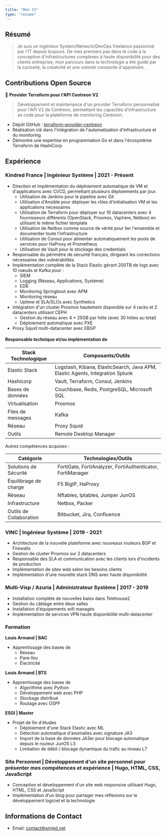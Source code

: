 ```yaml
---
title: "Mon CV"
type: "resume"
---
```


## Résumé

> Je suis un ingénieur System/Network/DevOps freelance passionné par l'IT depuis toujours. De mes premiers pas dans le code à la conception d'infrastructures complexes à haute disponibilité pour des clients entreprise, mon parcours dans la technologie a été guidé par la curiosité, la créativité et une volonté constante d'apprendre.

## Contributions Open Source

🌟 **Provider Terraform pour l'API Centreon V2**
> Développement et maintenance d'un provider Terraform personnalisé pour l'API V2 de Centreon, permettant les capacités d'infrastructure as code pour la plateforme de monitoring Centreon.
- Dépôt GitHub : [terraform-provider-centreon](https://github.com/Sabrimjd/terraform-provider-centreon/)
- Réalisation clé dans l'intégration de l'automatisation d'infrastructure et du monitoring
- Démontre une expertise en programmation Go et dans l'écosystème Terraform de HashiCorp

## Expérience

### Kindred France | Ingénieur Système | 2021 - Présent

*   Direction et implémentation du déploiement automatique de VM et d'applications avec CI/CD, permettant plusieurs déploiements par jour.
    *   Utilisation de Jenkins pour le pipeline avec Git
    *   Utilisation d'Ansible pour déployer les rôles d'initialisation VM et les applications nécessaires
    *   Utilisation de Terraform pour déployer sur 10 datacenters avec 4 fournisseurs différents (OpenStack, Proxmox, Vsphere, Netbox) en utilisant le même fichier template
    *   Utilisation de Netbox comme source de vérité pour lier l'ensemble et documenter toute l'infrastructure
    *   Utilisation de Consul pour alimenter automatiquement les pools de services pour HaProxy et Prometheus
    *   Utilisation de Vault pour le stockage des credentials
*   Responsable du périmètre de sécurité français, dirigeant les corrections nécessaires des vulnérabilités
*   Implémentation complète de la Stack Elastic gérant 200TB de logs avec 10 nœuds et Kafka pour :
    *   SIEM
    *   Logging (Réseau, Applications, Système)
    *   EDR
    *   Monitoring Springboot avec APM
    *   Monitoring réseau
    *   Uptime et SLA/SLOs avec Synthetics
*   Intégration d'un cluster Proxmox hautement disponible sur 4 racks et 2 datacenters utilisant CEPH
    *   Gestion du réseau avec 4 * 25GB par hôte (avec 30 hôtes au total)
    *   Déploiement automatique avec PXE
*   Proxy Squid multi-datacenter avec EBGP

#### Responsable technique et/ou implémentation de

| Stack Technologique | Composants/Outils |
|-----------------|------------------|
| Elastic Stack | Logstash, Kibana, ElasticSearch, Java APM, Elastic Agents, Intégration Splunk |
| Hashicorp | Vault, Terraform, Consul, Jenkins |
| Bases de données | Couchbase, Redis, PostgreSQL, Microsoft SQL |
| Virtualisation | Proxmox |
| Files de messages | Kafka |
| Réseau | Proxy Squid |
| Outils | Remote Desktop Manager |

Autres compétences acquises :

| Catégorie | Technologies/Outils |
|----------|-------------------|
| Solutions de Sécurité | FortiGate, FortiAnalyzer, FortiAuthenticator, FortiManager |
| Équilibrage de charge | F5 BigIP, HaProxy |
| Réseau | Nftables, Iptables, Juniper JunOS |
| Infrastructure | Netbox, Packer |
| Outils de Collaboration | Bitbucket, Jira, Confluence |

### VINC | Ingénieur Système | 2019 - 2021

*   Architecture de la nouvelle plateforme avec nouveaux routeurs BGP et Firewalls
*   Gestion de cluster Proxmox sur 2 datacenters
*   Responsable des SLA et communication avec les clients lors d'incidents de production
*   Implémentation de sites web selon les besoins clients
*   Implémentation d'une nouvelle stack DNS avec haute disponibilité

### Multi-Visp / Azuria | Administrateur Système | 2017 - 2019

*   Installation complète de nouvelles baies dans Telehouse2
*   Gestion du câblage entre deux salles
*   Installation d'équipements wifi managés
*   Implémentation de services VPN haute disponibilité multi-datacenter

### Formation

**Louis Armand | BAC**

*   Apprentissage des bases de
    *   Réseau
    *   Pare-feu
    *   Électricité

**Louis Armand | BTS**

*   Apprentissage des bases de
    *   Algorithme avec Python
    *   Développement web avec PHP
    *   Stockage distribué
    *   Routage avec OSPF

**ESGI | Master**

*   Projet de fin d'études
    *  Déploiement d'une Stack Elastic avec ML
    *  Détection automatique d'anomalies avec signature JA3
    *  Import de la base de données JA3er pour blocage automatique depuis le routeur JunOS L3
    *  Limitation de débit / blocage dynamique du trafic au niveau L7

### Site Personnel | Développement d'un site personnel pour présenter mes compétences et expérience | Hugo, HTML, CSS, JavaScript

*   Conception et développement d'un site web responsive utilisant Hugo, HTML, CSS et JavaScript
*   Implémentation d'un blog pour partager mes réflexions sur le développement logiciel et la technologie

## Informations de Contact

*   Email: contact@smjed.net
